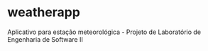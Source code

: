 # weatherapp
Aplicativo para estação meteorológica - Projeto de Laboratório de Engenharia de Software II
